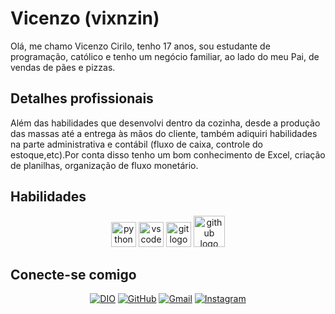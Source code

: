 # Vicenzo (vixnzin)
 
 Olá, me chamo Vicenzo Cirilo, tenho 17 anos, sou estudante de programação, católico
 e tenho um negócio familiar, ao lado do meu Pai, de vendas de pães e pizzas.
 
 
 ##  Detalhes profissionais
 Além das habilidades que desenvolvi dentro da cozinha, desde a produção das massas até a entrega às mãos do cliente, também adiquiri habilidades na parte administrativa e contábil (fluxo de caixa, controle do estoque,etc).Por conta disso tenho um bom conhecimento de Excel, criação de planilhas, organização de fluxo monetário.
 
 ## Habilidades
 <div align="center">
  <img src="https://cdn.jsdelivr.net/gh/devicons/devicon/icons/python/python-original.svg" height="40" alt="python logo"  />
  <img src="https://cdn.jsdelivr.net/gh/devicons/devicon/icons/vscode/vscode-original.svg" height="40" alt="vscode logo"  />
  <img src="https://cdn.jsdelivr.net/gh/devicons/devicon/icons/git/git-original.svg" height="40" alt="git logo"  />
 <img src="https://cdn.jsdelivr.net/gh/devicons/devicon@latest/icons/github/github-original.svg" height="50" alt="github logo" />
 </div>
 
 ## Conecte-se comigo 
 <div align="center">
 
 [![DIO](https://img.shields.io/badge/DIO-FFD100?style=for-the-badge&logo=linkedin&logoColor=purple)](https://web.dio.me/users/vicenzocirilo/) 
 [![GitHub](https://img.shields.io/badge/GitHub-FFD100?style=for-the-badge&logo=github&logoColor=black)](https://github.com/vixnzin)
 [![Gmail](https://img.shields.io/badge/Gmail-FFD100?style=for-the-badge&logo=gmail&logoColor=black)](mailto:vicenzocirilo@gmail.com)
 [![Instagram](https://img.shields.io/badge/-Instagram-FFD100?style=for-the-badge&logo=instagram&logoColor=black)](https://www.instagram.com/vicenzo.crlo/)
 </div>
<!--
**vixnzin/vixnzin** is a ✨ _special_ ✨ repository because its `README.md` (this file) appears on your GitHub profile.

Here are some ideas to get you started:

- 🔭 I’m currently working on ...
- 🌱 I’m currently learning ...
- 👯 I’m looking to collaborate on ...
- 🤔 I’m looking for help with ...
- 💬 Ask me about ...
- 📫 How to reach me: ...
- 😄 Pronouns: ...
- ⚡ Fun fact: ...
-->
